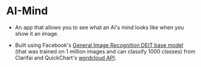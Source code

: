 # AI-Mind

- An app that allows you to see what an AI's mind looks like when you show it an image.

- Built using Facebook's [General Image Recognition DEIT base model](https://clarifai.com/facebook/image-classification/models/general-image-recognition-deit-base) (that was trained on 1 million images and can classify 1000 classes) from Clarifai and QuickChart's [wordcloud API](https://quickchart.io/documentation/word-cloud-api/).